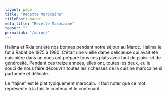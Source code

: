 ```yaml
---
layout: page
title: "Recette Marocaine"
titlePost: maroc
meta_title: "Recette Marocaine"
teaser: ""
permalink: "/maroc/"
---
```

Halima et Rkia ont été nos bonnes pendant notre séjour au Maroc. Halima le fut à Rabat de 1975 à 1980. C’était une vieille dame délicieuse qui avait été cuisinière dans un nous ont préparé tous ces plats avec tant de plaisir et de générosité. Pendant ces treize années, elles ont, toutes les deux, eu le souci de nous faire découvrir toutes les richesses de la cuisine marocaine si parfumée et délicate.

Le “tajine” est le plat typiquement marocain. Il faut noter que ce mot représente à la fois le contenu et le contenant.
